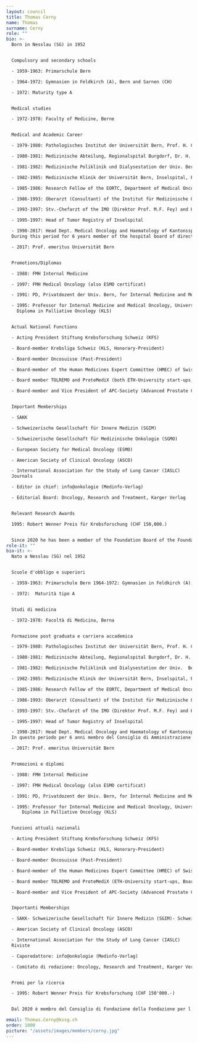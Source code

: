```yaml
---
layout: council
title: Thomas Cerny
name: Thomas
surname: Cerny
role: ""
bio: >-
  Born in Nesslau (SG) in 1952


  Compulsory and secondary schools

  - 1959-1963: Primarschule Bern 

  - 1964-1972: Gymnasien in Feldkirch (A), Bern and Sarnen (CH)

  - 1972: Maturity type A


  Medical studies 

  - 1972-1978: Faculty of Medicine, Berne


  Medical and Academic Career

  - 1979-1980: Pathologisches Institut der Universität Bern, Prof. H. Cottier 

  - 1980-1981: Medizinische Abteilung, Regionalspital Burgdorf, Dr. H. Schütz 

  - 1981-1982: Medizinische Poliklinik und Dialysestation der Univ. Bern, Prof. F. Reubi 

  - 1982-1985: Medizinische Klinik der Universität Bern, Inselspital, Prof. W. Straub und Prof. H. Studer, with additional rotational internships in Cardiology, Hematology and Oncology

  - 1985-1986: Research Fellow of the EORTC, Department of Medical Oncology, University of Manchester, Christie Hospital and Patterson Institute, Prof. D. Crowther and Prof. N. Thatcher, with last post as Senior Lecturer.

  - 1986-1993: Oberarzt (Consultant) of the Institut für Medizinische Onkologie (IMO) der Universität Bern, Inselspital, Prof. K. W. Brunner

  - 1993-1997: Stv.-Chefarzt of the IMO (Direktor Prof. M.F. Fey) and Head of the Externer Konsiliardienst des Kantons Bern

  - 1995-1997: Head of Tumor Registry of Inselspital 

  - 1998-2017: Head Dept. Medical Oncology and Haematology of Kantonsspital St. Gallen (KSSG)
  During this period for 6 years member of the hospital board of directors und director of the entire Dept. of Internal Medicine. Former Founder and President of the Scientific Board of the Institute of Medical Research KSSG until 2014

  - 2017: Prof. emeritus Universität Bern


  Promotions/Diplomas

  - 1988: FMH Internal Medicine

  - 1997: FMH Medical Oncology (also ESMO certificat)

  - 1991: PD, Privatdozent der Univ. Bern, for Internal Medicine and Medical Oncology

  - 1995: Professor for Internal Medicine and Medical Oncology, University of Bern,
    Diploma in Palliative Oncology (KLS)


  Actual National Functions

  - Acting President Stiftung Krebsforschung Schweiz (KFS)

  - Board-member Krebsliga Schweiz (KLS, Honorary-President)

  - Board-member Oncosuisse (Past-President)

  - Board-member of the Human Medicines Expert Committee (HMEC) of Swissmedic

  - Board member TOLREMO and ProteMediX (both ETH-University start-ups, Board membership for ProteoMedix; since 2019 cofounder of ProteoMediX)

  - Board-member and Vice President of APC-Society (Advanced Prostate Cancer)


  Important Memberships

  - SAKK

  - Schweizerische Gesellschaft für Innere Medizin (SGIM)

  - Schweizerische Gesellschaft für Medizinische Onkologie (SGMO)

  - European Society for Medical Oncology (ESMO)

  - American Society of Clinical Oncology (ASCO)

  - International Association for the Study of Lung Cancer (IASLC) 
  Journals

  - Editor in chief: info@onkologie (Medinfo-Verlag)

  - Editorial Board: Oncology, Research and Treatment, Karger Verlag


  Relevant Research Awards

  1995: Robert Wenner Preis für Krebsforschung (CHF 150,000.)


  Since 2020 he has been a member of the Foundation Board of the Foundation for the Institute of Oncology Research (IOR)
role-it: ""
bio-it: >-
  Nato a Nesslau (SG) nel 1952


  Scuole d'obbligo e superiori

  - 1959-1963: Primarschule Bern 1964-1972: Gymnasien in Feldkirch (A), Berna e Sarnen (CH)

  - 1972:  Maturità tipo A


  Studi di medicina 

  - 1972-1978: Facoltà di Medicina, Berna


  Formazione post graduata e carriera accademica

  - 1979-1980: Pathologisches Institut der Universität Bern, Prof. H. Cottier 

  - 1980-1981: Medizinische Abteilung, Regionalspital Burgdorf, Dr. H. Schütz 

  - 1981-1982: Medizinische Poliklinik und Dialysestation der Univ.  Bern, Prof. F. Reubi 

  - 1982-1985: Medizinische Klinik der Universität Bern, Inselspital, Prof. W. Straub und Prof. H. Studer, with additional rotational internships in Cardiology, Hematology and Oncology

  - 1985-1986: Research Fellow of the EORTC, Department of Medical Oncology, University of Manchester, Christie Hospital and Patterson Institute, Prof. D. Crowther and Prof. N. Thatcher, with last post as Senior Lecturer

  - 1986-1993: Oberarzt (Consultant) of the Institut für Medizinische Onkologie (IMO) der Universität Bern, Inselspital, Prof. K. W. Brunner

  - 1993-1997: Stv.-Chefarzt of the IMO (Direktor Prof. M.F. Fey) and Head of the Externer Konsiliardienst des Kantons Bern

  - 1995-1997: Head of Tumor Registry of Inselspital 

  - 1998-2017: Head Dept. Medical Oncology and Haematology of Kantonsspital St.Gallen (KSSG)
  In questo periodo per 6 anni membro del Consiglio di Amministrazione dell'ospedale e direttore dell'intero reparto di Medicina Interna. Già Fondatore e Presidente del Consiglio Scientifico dell'Istituto di Ricerca Medica KSSG, fino al 2014

  - 2017: Prof. emeritus Universität Bern


  Promozioni e diplomi

  - 1988: FMH Internal Medicine

  - 1997: FMH Medical Oncology (also ESMO certificat)

  - 1991: PD, Privatdozent der Univ. Bern, for Internal Medicine and Medical Oncology

  - 1995: Professor for Internal Medicine and Medical Oncology, University of Bern,
      Diploma in Palliative Oncology (KLS)


  Funzioni attuali nazionali

  - Acting President Stiftung Krebsforschung Schweiz (KFS)

  - Board-member Krebsliga Schweiz (KLS, Honorary-President)

  - Board-member Oncosuisse (Past-President)

  - Board-member of the Human Medicines Expert Committee (HMEC) of Swissmedic

  - Board member TOLREMO and ProteMediX (ETH-University start-ups, Board membership for ProteoMedix; since 2019 cofounder of ProteoMediX)

  - Board-member and Vice President of APC-Society (Advanced Prostate Cancer)


  Importanti Memberships

  - SAKK- Schweizerische Gesellschaft für Innere Medizin (SGIM)- Schweizerische Gesellschaft für Medizinische Onkologie (SGMO)- European Society for Medical Oncology (ESMO)

  - American Society of Clinical Oncology (ASCO)

  - International Association for the Study of Lung Cancer (IASLC)
  Riviste

  - Caporedattore: info@onkologie (Medinfo-Verlag)

  - Comitato di redazione: Oncology, Research and Treatment, Karger Verlag


  Premi per la ricerca

  - 1995: Robert Wenner Preis für Krebsforschung (CHF 150'000.-)


  Dal 2020 è membro del Consiglio di Fondazione della Fondazione per l'Istituto oncologico di ricerca (IOR).

email: Thomas.Cerny@kssg.ch
order: 1000
picture: "/assets/images/members/cerny.jpg"
---
```

